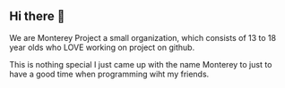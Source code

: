 ## Hi there 👋

We are Monterey Project a small organization, which consists of
13 to 18 year olds who LOVE working on project on github.

This is nothing special I just came up with the name Monterey to just
to have a good time when programming wiht my friends.
